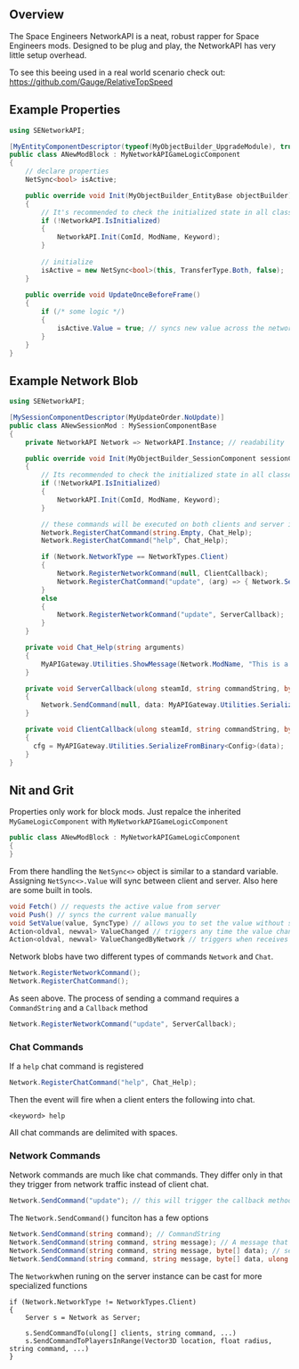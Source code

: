 ## Overview

The Space Engineers NetworkAPI is a neat, robust rapper for Space Engineers mods. Designed to be plug and play, the NetworkAPI has very little setup overhead.

To see this beeing used in a real world scenario check out: https://github.com/Gauge/RelativeTopSpeed

## Example Properties

```cs
using SENetworkAPI;

[MyEntityComponentDescriptor(typeof(MyObjectBuilder_UpgradeModule), true, "ANewModBlock")]
public class ANewModBlock : MyNetworkAPIGameLogicComponent
{
    // declare properties
    NetSync<bool> isActive;

    public override void Init(MyObjectBuilder_EntityBase objectBuilder)
    {
        // It's recommended to check the initialized state in all classes
        if (!NetworkAPI.IsInitialized) 
        {
            NetworkAPI.Init(ComId, ModName, Keyword);
        }
        
        // initialize
        isActive = new NetSync<bool>(this, TransferType.Both, false);
    }
    
    public override void UpdateOnceBeforeFrame()
    {
        if (/* some logic */) 
        {
            isActive.Value = true; // syncs new value across the network
        }
    }
}

```

## Example Network Blob

```cs
using SENetworkAPI;

[MySessionComponentDescriptor(MyUpdateOrder.NoUpdate)]
public class ANewSessionMod : MySessionComponentBase
{
    private NetworkAPI Network => NetworkAPI.Instance; // readability

    public override void Init(MyObjectBuilder_SessionComponent sessionComponent)
    {
        // Its recommended to check the initialized state in all classes using NetworkAPI
        if (!NetworkAPI.IsInitialized) 
        {
            NetworkAPI.Init(ComId, ModName, Keyword);
        }

        // these commands will be executed on both clients and server instances
        Network.RegisterChatCommand(string.Empty, Chat_Help);
        Network.RegisterChatCommand("help", Chat_Help);

        if (Network.NetworkType == NetworkTypes.Client)
        {
            Network.RegisterNetworkCommand(null, ClientCallback);
            Network.RegisterChatCommand("update", (arg) => { Network.SendCommand("update"); });
        }
        else
        {
            Network.RegisterNetworkCommand("update", ServerCallback);
        }
    }

    private void Chat_Help(string arguments)
    {
        MyAPIGateway.Utilities.ShowMessage(Network.ModName, "This is a useful help message");
    }

    private void ServerCallback(ulong steamId, string commandString, byte[] data)
    {
        Network.SendCommand(null, data: MyAPIGateway.Utilities.SerializeToBinary(cfg), steamId: steamId);
    }

    private void ClientCallback(ulong steamId, string commandString, byte[] data)
    {
      cfg = MyAPIGateway.Utilities.SerializeFromBinary<Config>(data);
    }
}

```

## Nit and Grit

Properties only work for block mods. Just repalce the inherited `MyGameLogicComponent` with `MyNetworkAPIGameLogicComponent`

```cs
public class ANewModBlock : MyNetworkAPIGameLogicComponent
{
}
```

From there handling the `NetSync<>` object is similar to a standard variable. Assigning `NetSync<>.Value` will sync between client and server. Also here are some built in tools.

```cs
void Fetch() // requests the active value from server
void Push() // syncs the current value manually
void SetValue(value, SyncType) // allows you to set the value without syncing and more
Action<oldval, newval> ValueChanged // triggers any time the value changes
Action<oldval, newval> ValueChangedByNetwork // triggers when receives an update from the network
```

Network blobs have two different types of commands `Network` and `Chat`.
```cs
Network.RegisterNetworkCommand();
Network.RegisterChatCommand();
```

As seen above. The process of sending a command requires a `CommandString` and a `Callback` method
```cs
Network.RegisterNetworkCommand("update", ServerCallback);
```

### Chat Commands

If a `help` chat command is registered
```cs
Network.RegisterChatCommand("help", Chat_Help);
```
Then the event will fire when a client enters the following into chat.
```
<keyword> help
```
All chat commands are delimited with spaces.

### Network Commands

Network commands are much like chat commands. They differ only in that they trigger from network traffic instead of client chat.
```cs
Network.SendCommand("update"); // this will trigger the callback method of the reciever.
```

The `Network.SendCommand()` funciton has a few options
```cs
Network.SendCommand(string command); // CommandString
Network.SendCommand(string command, string message); // A message that will be in clients chat
Network.SendCommand(string command, string message, byte[] data); // serialized object data
Network.SendCommand(string command, string message, byte[] data, ulong steamId); // The receiver, Server only
```
The `Network`when runing on the server instance can be cast for more specialized functions
```
if (Network.NetworkType != NetworkTypes.Client)
{
    Server s = Network as Server;
    
    s.SendCommandTo(ulong[] clients, string command, ...)
    s.SendCommandToPlayersInRange(Vector3D location, float radius, string command, ...)
}
```

